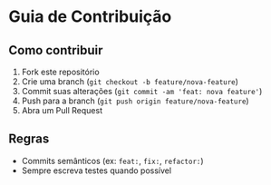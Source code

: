 # Guia de Contribuição

## Como contribuir
1. Fork este repositório
2. Crie uma branch (`git checkout -b feature/nova-feature`)
3. Commit suas alterações (`git commit -am 'feat: nova feature'`)
4. Push para a branch (`git push origin feature/nova-feature`)
5. Abra um Pull Request

## Regras
- Commits semânticos (ex: `feat:`, `fix:`, `refactor:`)
- Sempre escreva testes quando possível
